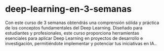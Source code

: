 # deep-learning-en-3-semanas
Con este curso de 3 semanas obtendrás una comprensión sólida y práctica de los conceptos fundamentales del Deep Learning. Diseñado para estudiantes y profesionales, este curso proporciona herramientas esenciales para aplicar Deep Learning en proyectos de desarrollo e investigación, permitiéndote implementar y potenciar tus iniciativas en IA..
